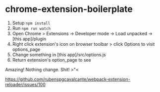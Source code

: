 # chrome-extension-boilerplate

1) Setup
`npm install`
2) Run
`npm run watch`
3) Open Chrome > Extensions -> Developer mode -> Load unpacked -> [this app]/plugin
4) Right click extension's icon on browser toolbar > click Options to visit options_page
5) Change something in [this app]/src/options.js
6) Return extension's option_page to see 

Amazing! Nothing change. Shit! >"<

https://github.com/rubenspgcavalcante/webpack-extension-reloader/issues/100
